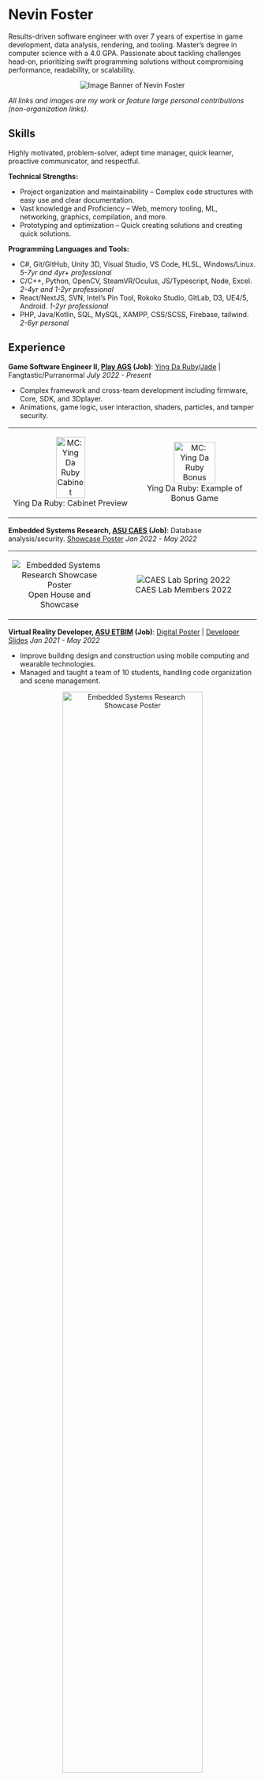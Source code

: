 Nevin Foster
============

Results-driven software engineer with over 7 years of expertise in game development, data analysis, rendering, and tooling. Master’s degree in computer science with a 4.0 GPA. Passionate about tackling challenges head-on, prioritizing swift programming solutions without compromising performance, readability, or scalability.

<p align="center">
  <img src=https://github.com/NevinAF/NevinAF/assets/78281215/c90c7567-d7fe-47b0-b861-18bf5354f795" alt="Image Banner of Nevin Foster" />
</p>


_All links and images are my work or feature large personal contributions (non-organization links)._

## Skills

Highly motivated, problem-solver, adept time manager, quick learner, proactive communicator, and respectful.
 
**Technical Strengths:**
- Project organization and maintainability – Complex code structures with easy use and clear documentation.
- Vast knowledge and Proficiency – Web, memory tooling, ML, networking, graphics, compilation, and more.
- Prototyping and optimization – Quick creating solutions and creating quick solutions.
  
**Programming Languages and Tools:**
- C#, Git/GitHub, Unity 3D, Visual Studio, VS Code, HLSL, Windows/Linux.	_5-7yr and 4yr+ professional_
- C/C++, Python, OpenCV, SteamVR/Oculus, JS/Typescript, Node, Excel.	_2-4yr and 1-2yr professional_
- React/NextJS, SVN, Intel’s Pin Tool, Rokoko Studio, GitLab, D3, UE4/5, Android. 	_1-2yr professional_
- PHP, Java/Kotlin, SQL, MySQL, XAMPP, CSS/SCSS, Firebase, tailwind.	_2-6yr personal_
  
## Experience

**Game Software Engineer II, [Play AGS](https://playags.com/) (Job)**: [Ying Da Ruby](https://playags.com/portfolio/ying-da-ruby/)/[Jade](https://playags.com/portfolio/ying-da-jade/) | Fangtastic/Purranormal 	_July 2022 - Present_
- Complex framework and cross-team development including firmware, Core, SDK, and 3Dplayer.
- Animations, game logic, user interaction, shaders, particles, and tamper security.

<table align="center"><tr><td width="33%">
<p align="center">
  <img src="https://playags.com/wp-content/uploads/2024/01/Ying-Da-Ruby-Money-Charge-Single-Cab-Spectra-UR49_-Left-Face.png" alt="MC: Ying Da Ruby Cabinet" width="50%" />
  <br/>Ying Da Ruby: Cabinet Preview
</p>
</td><td width="33%">
<p align="center">
  <img src="https://github.com/NevinAF/NevinAF/assets/78281215/1d0f5e53-f6b0-41c0-bd35-2d7ae9558ac2" alt="MC: Ying Da Ruby Bonus" width="60%" />
  <br/>Ying Da Ruby: Example of Bonus Game
</p>
</td></tr></table>

**Embedded Systems Research, [ASU CAES](https://stamcenter.asu.edu/caes-lab/) (Job)**: Database analysis/security. [Showcase Poster](https://docs.google.com/presentation/d/17DS6Ll5wR4Ua1XnM5S4XyCkRd5n009YO/edit?usp=sharing&ouid=102130998918044360736&rtpof=true&sd=true)	_Jan 2022 - May 2022_

<table align="center"><tr><td width="35%">
<p align="center">
  <img src="https://github.com/NevinAF/NevinAF/assets/78281215/e7859754-c83f-4acb-a08e-bcdb88e0f1f5" alt="Embedded Systems Research Showcase Poster" />
  <br/>Open House and Showcase
</p>
</td><td width="50%">
<p align="center">
  <img src="https://github.com/NevinAF/NevinAF/assets/78281215/52deff1e-1c17-4ad9-afbe-1a7ec186e0d3" alt="CAES Lab Spring 2022" />
  <br/>CAES Lab Members 2022
</p>
</td></tr></table>

**Virtual Reality Developer, [ASU ETBIM](https://web.archive.org/web/20231228062131/https:/etbimlab.com/) (Job)**: [Digital Poster](https://docs.google.com/presentation/d/182QOt301T9_v2pDrtDr8LNCj9X4CWCwJ/edit?usp=sharing&ouid=102130998918044360736&rtpof=true&sd=true) | [Developer Slides](https://docs.google.com/presentation/d/1GntaptTZvh7coKvKLOK6KFFp43E3P3QXo5_9lmUGLcE/edit?usp=sharing)	_Jan 2021 - May 2022_
- Improve building design and construction using mobile computing and wearable technologies.
- Managed and taught a team of 10 students, handling code organization and scene management.

<p align="center">
  <img src="https://github.com/NevinAF/NevinAF/assets/78281215/6e775cf8-5a13-4f26-b99e-e616dabd08fe" alt="Embedded Systems Research Showcase Poster" width="75%" />
  <br/>Digital Poster
</p>

**VR Developer/Artist, [BardoVR](https://www.bardovr.com/) (paid internship)**: Meditation & Book of Dead. [MVP Release](https://github.com/Versebuilding/StillnessVR/releases) 	_Apr 2021 - Mar 2022_

<p align="center">
  <img src="https://github.com/Versebuilding/StillnessVR/blob/a444e3a5240b3f014c477ef8fd6e1cc6bdf8ae02/Gameplay_Example.gif" alt="Embedded Systems Research Showcase Poster" width="60%" />
  <br/>MVP Final Transition Gameplay
</p>

## Education

**Computer Science master’s at [Arizona State University](https://asuonline.asu.edu/)**: 76 credits, Capped GPA: 4.0. 	 _Dec 2022_

**Computer Science Associates at [Estrella Mountain Community College](https://www.estrellamountain.edu/)**: 64 credits, GPA: 4.0. 	 _May 2020_

**High school Diploma at [Desert Edge](https://www.aguafria.org/dehs)**: 5 on AP AB Calc, BC Calc, Statistics, 4 on AP Physics and more. 	 _May 2018_

<table align="center"><tr><td width="33%">
<p align="center">
  <img src="https://github.com/NevinAF/NevinAF/assets/78281215/61811670-5e84-4c6a-add3-1167f6d2426f" alt="ASU Fulton Logo" />
</p>
</td><td width="33%">
<p align="center">
  <img src="https://github.com/NevinAF/NevinAF/assets/78281215/72c1b7d1-bed1-4e3f-9aaf-cb892d4a7327" alt="EMCC Logo" />
</p>
</td><td width="33%">
<p align="center">
  <img src="https://github.com/NevinAF/NevinAF/assets/78281215/e524ec77-9e0e-4ee9-99c1-ab0fd4e6f164" alt="DEHS Logo" />
</p>
</td></tr></table>

## Projects

**[Board Game Arena](https://boardgamearena.com/)**: Digital adaptations of board games. [BGA Type Safe Template](https://github.com/NevinAF/bga-ts-template) 	_Feb 2024 - Present_

<table align="center"><tr><td width="40%">
<p align="center">
  <img src="https://github.com/NevinAF/bga-ts-template/blob/996f219a722231ebfb87b781ce374fdcc3c36532/docs/typescript/typescript_autofill.gif" alt="Typescript Autofill Demo" />
  <br/>Typescript types autofill demo
</p>
</td><td width="30%">
<p align="center">
  <img src="https://github.com/NevinAF/NevinAF/assets/78281215/cb2046e5-76fd-4c1e-8299-d40206b043ee" alt="BGA TS Reversi Tutorial Preview" />
  <br/>Reversi Type Safe Template Demo
</p>
</td></tr></table>

**Adventures in Breath**: Breath as user input. [Demo Releases](https://github.com/Versebuilding/AiB-App/releases) | [Framework](https://docs.google.com/presentation/d/1DgyVn3C-NJYVlhoHBXkjvRmYYvaiEjpjvubrIIAeMbA/edit?usp=sharing) | [Trailer](https://drive.google.com/file/d/1RECrIq9SDkGhZRiElDvlA-Mt7DfP1vMw) | [Source](https://github.com/NevinAF/BreathLibraryCore) 	_Feb 2021 - July 2023_

<table align="center"><tr><td width="33%">
<p align="center">
  <img src="https://github.com/NevinAF/BreathLibraryCore/blob/65e97dc9cdfc7caaf32c6dff6d85381ff8d7063b/docs/demo_example.gif" alt="Unreal Gameplay Demo Gif" />
  <br/><a href="https://github.com/Versebuilding/AiB-App/releases/tag/v0.0.3-alpha">Unreal Engine Weather System Mechanic</a>
</p>
</td><td width="33%">
<p align="center">
  <img src="https://user-images.githubusercontent.com/78281215/166428452-40beb451-dc17-4a64-8284-620c50d77ba4.png" alt="Webgl Gameplay Demo" />
  <br/><a href="https://github.com/Versebuilding/AiB-App/releases/tag/v0.0.4-alpha">Unity Cross-platform (WebGL/VR/Mobile/PC) Torch Mechanic</a>
</p>
</td></tr><tr><td width="33%">
<p align="center">
  <img src="https://user-images.githubusercontent.com/78281215/165638604-60efcca2-6a94-4a16-8442-eb654545ad29.png" alt="Unity Fireplace Demo Example" />
  <br/><a href="https://github.com/Versebuilding/AiB-App/releases/tag/v0.0.2-alpha">Unity High Fidelity Fireplace Concept</a>
</p>
</td><td width="33%">
<p align="center">
  <img src="https://github.com/Versebuilding/AiB-App/raw/main/Documentation/Images/LocalServerStreamingExample.png" alt="Pixel Streaming Gameplay Demo" />
  <br/><a href="https://github.com/Versebuilding/AiB-App">Unreal Open World Pixel Streaming</a>
</p>
</td></tr></table>

**Aurora Discord Bot**: Multi-purpose discord bot w/ audio rec and weekly stats. [Source](https://github.com/NevinAF/the-verse-bot/)	 _Nov 2021 - July 2023_

<table align="center"><tr><td width="33%">
<p align="center">
  <img src="https://github.com/NevinAF/the-verse-bot/blob/d39fd64756dbf9b9ea43608ac38d1f8b4b2c76c4/personal_info_onboarding.png" alt="Onboarding personal info form" />
  <br/>Onboarding personal info form
</p>
</td><td width="33%">
<p align="center">
  <img src="https://github.com/NevinAF/the-verse-bot/blob/d39fd64756dbf9b9ea43608ac38d1f8b4b2c76c4/docs/weeklyUpdates.png" alt="Weekly Update Example" width="80%" />
  <br/>Weekly Update Example
</p>
</td></tr><tr><td width="33%">
<p align="center">
  <img src="https://github.com/NevinAF/the-verse-bot/blob/d39fd64756dbf9b9ea43608ac38d1f8b4b2c76c4/docs/recording_0.webp" alt="Recording Finished Example" />
  <br/>Recording Finished Example
</p>
</td><td width="33%">
<p align="center">
  <img src="https://github.com/NevinAF/the-verse-bot/blob/d39fd64756dbf9b9ea43608ac38d1f8b4b2c76c4/docs/role_assign.webp" alt="Role Assign Message" />
  <br/>Role Assign Message
</p>
</td></tr></table>

**Mahjong Calculator App**: [Source](https://github.com/NevinAF/MahjongCalculatorApp)  _Mar 2022 - Mar 2023_

Using detectron2 object segmentation to automatically populate mahjong tiles into a user interface for calculating the winning hands' score.

<table align="center"><tr><td width="33%">
<p align="center">
  <img src="https://github.com/NevinAF/NevinAF/assets/78281215/effa1c29-d4b3-4637-a4ff-184034a6f092" alt="Title Page" />
  <br/>Title Page
</p>
</td><td width="33%">
<p align="center">
  <img src="https://github.com/NevinAF/NevinAF/assets/78281215/adf02590-dc5e-4ece-938f-2f67f7685e2f" alt="Different Input Modes" />
  <br/>Different Input Modes
</p>
</td></tr><tr><td width="33%">
<p align="center">
  <img src="https://github.com/NevinAF/NevinAF/assets/78281215/df54edd0-41f6-40f4-b670-0ae54233ec24" alt="Entry / Adjustments Screen" />
  <br/>Entry / Adjustments Screen
</p>
</td><td width="33%">
<p align="center">
  <img src="https://github.com/NevinAF/NevinAF/assets/78281215/675e57bf-86a5-49d9-89f6-9a83c721a386" alt="Tile Group Input" />
  <br/>Tile Group Input
</p>
</td></tr></table>

**Stillness VR**: VR Meditation and particle simulation experience. [MVP Release](https://github.com/Versebuilding/StillnessVR/releases) | [Webpage](https://www.bardovr.com/)	 _Oct 2021 - Mar 2022_

<table align="center"><tr><td width="33%">
<p align="center">
  <img src="https://github.com/Versebuilding/StillnessVR/blob/f3cde6faf80f16e8473b5beb14a856a2fbe5cf9f/advance_settings.jpg" alt="Pre-game menu snapshot" />
  <br/>Pre-game menu snapshot
</p>
</td><td width="33%">
<p align="center">
  <img src="https://github.com/Versebuilding/StillnessVR/blob/f3cde6faf80f16e8473b5beb14a856a2fbe5cf9f/starting_partiles.jpg" alt="Initial chaos state" />
  <br/>Initial chaos state
</p>
</td></tr><tr><td width="33%">
<p align="center">
  <img src="https://github.com/Versebuilding/StillnessVR/blob/f3cde6faf80f16e8473b5beb14a856a2fbe5cf9f/partiles_forming_objects.jpg" alt="Objects forming in scene" />
  <br/>Objects forming in scene
</p>
</td><td width="33%">
<p align="center">
  <img src="https://github.com/Versebuilding/StillnessVR/blob/f3cde6faf80f16e8473b5beb14a856a2fbe5cf9f/Gameplay_Example.gif" alt="End of gameplay gif" />
  <br/>After meditation result
</p>
</td></tr></table>

**Games for Change, [XR Game Jam](https://itch.io/jam/xr-brain-jam) (Event)**: 4-day team event creating inspiring software. [Itch.io](https://ksinha1224.itch.io/its-your-small-world) 	_June 27th, 2021_

<table align="center"><tr><td width="33%">
<p align="center">
  <img src="https://github.com/NevinAF/NevinAF/assets/78281215/71f0bf47-fe7c-43b0-99e2-196253a13636" alt="its YOUR small world: Main menu image" />
</p>
</td><td width="33%">
<p align="center">
  <img src="https://github.com/NevinAF/NevinAF/assets/78281215/1beb0eab-c239-4054-90f8-e9458780c7b5" alt="its YOUR small world: Gameplay Snapshot" />
</p>
</td></tr></table>

**Towers of Hanoi**: C# animated stacks/queues. [Source](https://github.com/NevinAF/Towers-of-Hanoi) | [Release Build](https://github.com/NevinAF/Towers-of-Hanoi/releases/tag/v1.0) 	 _May 2019_

<table align="center"><tr><td width="33%">
<p align="center">
  <img src="https://github.com/NevinAF/Towers-of-Hanoi/blob/deb193b0f32a4f134c618f4d4f682db131e88a6c/Screenshot%202022-03-20%20110059.png" alt="Towers of Hanoi Example 1" />
</p>
</td><td width="33%">
<p align="center">
  <img src="https://github.com/NevinAF/Towers-of-Hanoi/blob/deb193b0f32a4f134c618f4d4f682db131e88a6c/Screenshot%202022-03-20%20110207.png" alt="Towers of Hanoi Example 2" />
</p>
</td></tr></table>

## Activities and awards

**[CIDSE 4+1, ASU](https://scai.engineering.asu.edu/accelerated-masters-in-cs-cse/)**: Accelerated Graduate program, Master’s in CS in 4.5 years.	 _Dec 2020 - Dec 2022_

**[Presidential Scholarship, EMCC](https://www.estrellamountain.edu/academics/honors/presidents-honors-scholarship)**: Highest honors, awarded four times for all semesters. 	_Aug 2018 - May 2020_

**[Marching Band](https://www.aguafria.org/dehs) and [Drum Corp](https://www.dci.org/)**: Percussionist, Freshman of the Year, Section Leader.	 _Aug 2014 - May 2018_

<table align="center"><tr><td width="33%">
<p align="center">
  <img src="https://github.com/NevinAF/NevinAF/assets/78281215/e0a6baee-b130-45c0-8212-d69624c3b590" alt="Blue Saints Drum Corps" />
  <br/>Blue Saints Drum Corps
</p>
</td><td width="33%">
<p align="center">
  <img src="https://github.com/NevinAF/NevinAF/assets/78281215/98b60589-36e3-45ff-93aa-9f7224cff856" alt="Auxiliary percussion for theater" />
  <br/>Auxiliary percussion for theater
</p>
</td></tr><tr><td width="33%">
 <p align="center">
  <img src="https://github.com/NevinAF/NevinAF/assets/78281215/80e9cab6-64fa-4656-9fea-2643c3e704fa" alt="Conducting for the DEHS Choir" />
  <br/>Conducting for the DEHS Choir
</p>
</td><td width="33%">
<p align="center">
  <img src="https://github.com/NevinAF/NevinAF/assets/78281215/ac5c9971-9716-4814-8e62-5e87af1cc800" alt="WGI: Indoor Marching Band" />
  <br/>WGI: Indoor Marching Band
</p>

</td></tr></table>

